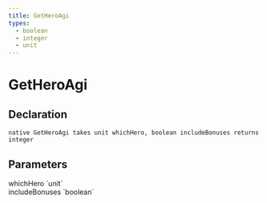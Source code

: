 ```yaml
---
title: GetHeroAgi
types:
  - boolean
  - integer
  - unit
---
```


# GetHeroAgi

## Declaration

```
native GetHeroAgi takes unit whichHero, boolean includeBonuses returns integer
```

## Parameters
<dl>
  <dt>whichHero `unit`</dt>
  <dd></dd>

  <dt>includeBonuses `boolean`</dt>
  <dd></dd>
</dl>
